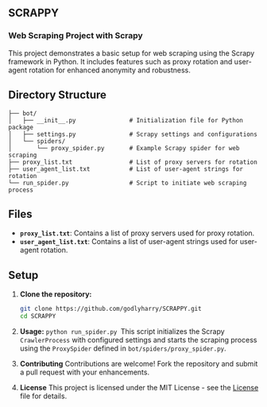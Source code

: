 ## SCRAPPY
### Web Scraping Project with Scrapy

This project demonstrates a basic setup for web scraping using the Scrapy framework in Python. It includes features such as proxy rotation and user-agent rotation for enhanced anonymity and robustness.

## Directory Structure

```
├── bot/
│   ├── __init__.py               # Initialization file for Python package
│   ├── settings.py               # Scrapy settings and configurations
│   └── spiders/
│       └── proxy_spider.py       # Example Scrapy spider for web scraping
├── proxy_list.txt                # List of proxy servers for rotation
├── user_agent_list.txt           # List of user-agent strings for rotation
└── run_spider.py                 # Script to initiate web scraping process
```

## Files

- **`proxy_list.txt`**: Contains a list of proxy servers used for proxy rotation.
- **`user_agent_list.txt`**: Contains a list of user-agent strings used for user-agent rotation.

## Setup

1. **Clone the repository:**

   ```bash
   git clone https://github.com/godlyharry/SCRAPPY.git
   cd SCRAPPY

 2. **Usage:** 
 `python run_spider.py
`This script initializes the Scrapy `CrawlerProcess` with configured settings and starts the scraping process using the `ProxySpider` defined in `bot/spiders/proxy_spider.py`.
2. **Contributing**
Contributions are welcome! Fork the repository and submit a pull request with your enhancements.
4. **License**
This project is licensed under the MIT License - see the [License](https://github.com/godlyharry/SCRAPPY/blob/main/LICENSE) file for details.




